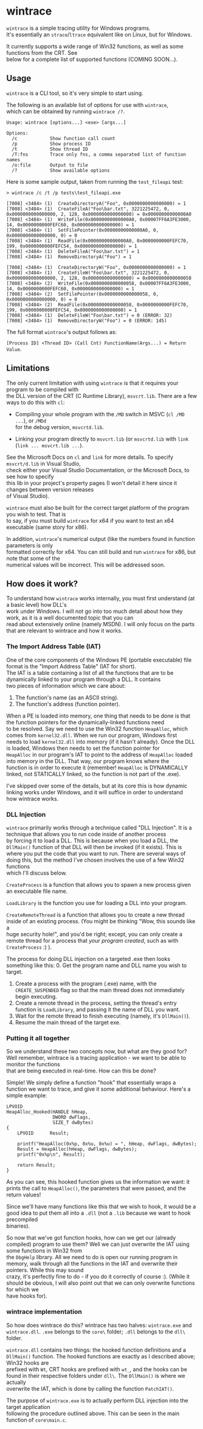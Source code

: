 # wintrace

`wintrace` is a simple tracing utility for Windows programs. \
It's essentially an `strace`/`ltrace` equivalent like on Linux, but for Windows.

It currently supports a wide range of Win32 functions, as well as some functions from the CRT. See \
below for a complete list of supported functions (COMING SOON...).

## Usage

`wintrace` is a CLI tool, so it's very simple to start using.

The following is an available list of options for use with `wintrace`, \
which can be obtained by running `wintrace /?`.

```
Usage: wintrace [options...] <exe> [args...]

Options:
  /c            Show function call count
  /p            Show process ID
  /t            Show thread ID
  /T:fns        Trace only fns, a comma separated list of function names
  /o:file       Output to file
  /?            Show available options
```

Here is some sample output, taken from running the `test_fileapi` test:
```
> wintrace /c /t /p tests\test_fileapi.exe

[7008] <3484> (1)  CreateDirectoryA("Foo", 0x0000000000000000) = 1
[7008] <3484> (1)  CreateFileA("Foo\bar.txt", 3221225472, 0, 0x0000000000000000, 2, 128, 0x0000000000000000) = 0x00000000000000A0
[7008] <3484> (1)  WriteFile(0x00000000000000A0, 0x00007FF6A3FE3000, 14, 0x0000000000FEFC60, 0x0000000000000000) = 1
[7008] <3484> (1)  SetFilePointer(0x00000000000000A0, 0, 0x0000000000000000, 0) = 0
[7008] <3484> (1)  ReadFile(0x00000000000000A0, 0x0000000000FEFC70, 199, 0x0000000000FEFC54, 0x0000000000000000) = 1
[7008] <3484> (1)  DeleteFileA("Foo\bar.txt") = 1
[7008] <3484> (1)  RemoveDirectoryA("Foo") = 1

[7008] <3484> (1)  CreateDirectoryW("Foo", 0x0000000000000000) = 1
[7008] <3484> (1)  CreateFileW("Foo\bar.txt", 3221225472, 0, 0x0000000000000000, 2, 128, 0x0000000000000000) = 0x0000000000000058
[7008] <3484> (2)  WriteFile(0x0000000000000058, 0x00007FF6A3FE3000, 14, 0x0000000000FEFC60, 0x0000000000000000) = 1
[7008] <3484> (2)  SetFilePointer(0x0000000000000058, 0, 0x0000000000000000, 0) = 0
[7008] <3484> (2)  ReadFile(0x0000000000000058, 0x0000000000FEFC70, 199, 0x0000000000FEFC54, 0x0000000000000000) = 1
[7008] <3484> (1)  DeleteFileW("Foo\bar.txt") = 0 (ERROR: 32)
[7008] <3484> (1)  RemoveDirectoryW("Foo") = 0 (ERROR: 145)
```

The full format `wintrace`'s output follows as:

`[Process ID] <Thread ID> (Call Cnt) FunctionName(Args...) = Return Value`.

## Limitations

The only current limitation with using `wintrace` is that it requires your program to be compiled with \
the DLL version of the CRT (C Runtime Library), `msvcrt.lib`. There are a few ways to do this with `cl`:

- Compiling your whole program with the `/MD` switch in MSVC  (`cl /MD ...`),
or `/MDd` \
for the debug version, `msvcrtd.lib`.

- Linking your program directly to `msvcrt.lib` (or `msvcrtd.lib` with `link` \
(`link ... msvcrt.lib ...`).

See the Microsoft Docs on `cl` and `link` for more details. To specify `msvcrt/d.lib` in Visual Studio, \
check either your Visual Studio Documentation, or the Microsoft Docs, to see how to specify \
this lib in your project's property pages (I won't detail it here since it changes between version releases \
of Visual Studio).

`wintrace` must also be built for the correct target platform of the program you wish to test. That is \
to say, if you must build `wintrace` for x64 if you want to test an x64 executable (same story for x86).

In addition, `wintrace`'s numerical output (like the numbers found in function parameters is only \
formatted correctly for x64. You can still build and run `wintrace` for x86, but note that some of the \
numerical values will be incorrect. This will be addressed soon.

## How does it work?

To understand how `wintrace` works internally, you must first understand (at a basic level) how DLL's \
work under Windows. I will not go into too much detail about how they work, as it is a well documented topic that you can \
read about extensively online (namely MSDN). I will only focus on the parts that are relevant to wintrace and how it works.

### The Import Address Table (IAT)

One of the core components of the Windows PE (portable executable) file format is the "Import Address Table" (IAT for short). \
The IAT is a table containing a list of all the functions that are to be dynamically linked to your program through a DLL. It contains \
two pieces of information which we care about:
1) The function's name (as an ASCII string).
2) The function's address (function pointer).

When a PE is loaded into memory, one thing that needs to be done is that the function pointers for the dynamically-linked functions need \
to be resolved. Say we need to use the Win32 function `HeapAlloc`, which comes from `kernel32.dll`. When we run our program, Windows first \
needs to load `kernel32.dll` into memory (if it hasn't already). Once the DLL is loaded, Windows then needs to set the function pointer for \
`HeapAlloc` in our program's IAT to point to the address of `HeapAlloc` loaded into memory in the DLL. That way, our program knows where the \
function is in order to execute it (remember! `HeapAlloc` is DYNAMICALLY linked, not STATICALLY linked, so the function is not part of the .exe).

I've skipped over some of the details, but at its core this is how dynamic linking works under Windows, and it will suffice in order to understand \
how wintrace works.

### DLL Injection

`wintrace` primarily works through a technique called "DLL Injection". It is a technique that allows you to run code inside of another process \
by forcing it to load a DLL. This is because when you load a DLL, the `DllMain()` function of that DLL will then be invoked (if it exists). This is \
where you put the code that you want to run. There are several ways of doing this, but the method I've chosen involves the use of a few Win32 functions \
which I'll discuss below.

`CreateProcess` is a function that allows you to spawn a new process given an executable file name.

`LoadLibrary` is the function you use for loading a DLL into your program.

`CreateRemoteThread` is a function that allows you to create a new thread inside of an existing process. (You might be thinking "Wow, this sounds like a \
huge security hole!", and you'd be right; except, you can only create a remote thread for a process that *your program created*, such as with `CreateProcess` :) ).

The process for doing DLL injection on a targeted .exe then looks something like this:
0. Get the program name and DLL name you wish to target.
1. Create a process with the program (.exe) name, with the `CREATE_SUSPENDED` flag so that the main thread does not immediately begin executing.
2. Create a remote thread in the process, setting the thread's entry function is `LoadLibrary`, and passing it the name of DLL you want.
3. Wait for the remote thread to finish executing (namely, it's `DllMain()`).
4. Resume the main thread of the target exe.

### Putting it all together

So we understand these two concepts now, but what are they good for? Well remember, wintrace is a tracing application - we want to be able to monitor the functions \
that are being executed in real-time. How can this be done?

Simple! We simply define a function "hook" that essentially wraps a function we want to trace, and give it some additional behaviour. Here's a simple example:
```
LPVOID
HeapAlloc_Hooked(HANDLE hHeap,
		  		 DWORD dwFlags,
		  		 SIZE_T dwBytes)
{
	LPVOID		Result;

	printf("HeapAlloc(0x%p, 0x%u, 0x%u) = ", hHeap, dwFlags, dwBytes);
	Result = HeapAlloc(hHeap, dwFlags, dwBytes);
	printf("0x%p\n", Result);

	return Result;
}

```

As you can see, this hooked function gives us the information we want: it prints the call to `HeapAlloc()`, the parameters that were passed, and the return values!

Since we'll have many functions like this that we wish to hook, it would be a good idea to put them all into a `.dll` (not a `.lib` because we want to hook precompiled \
binaries).

So now that we've got function hooks, how can we get our (already compiled) program to use them? Well we can just overwrite the IAT using some functions in Win32 from \
the `DbgHelp` library. All we need to do is open our running program in memory, walk through all the functions in the IAT and overwrite their pointers. While this may sound \
crazy, it's perfectly fine to do - if you do it correctly of course :). (While it should be obvious, I will also point out that we can only overwrite functions for which we \
have hooks for).

### wintrace implementation

So how does wintrace do this? wintrace has two halves: `wintrace.exe` and `wintrace.dll`. `.exe` belongs to the `core\` folder; `.dll` belongs to the `dll\` folder.

`wintrace.dll` contains two things: the hooked function definitions and a `DllMain()` function. The hooked functions are exactly as I described above; Win32 hooks are \
prefixed with `Wt`, CRT hooks are prefixed with `wt_`, and the hooks can be found in their respective folders under `dll\`. The `DllMain()` is where we actually \
overwrite the IAT, which is done by calling the function `PatchIAT()`.

The purpose of `wintrace.exe` is to actually perform DLL injection into the target application \
following the procedure outlined above. This can be seen in the main function of `core\main.c`.

